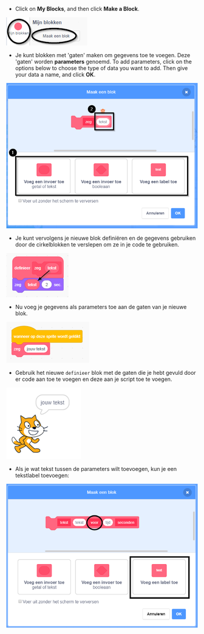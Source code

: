 + Click on **My Blocks**, and then click **Make a Block**.

![My Blocks](images/my-blocks-annotated.png)

+ Je kunt blokken met 'gaten' maken om gegevens toe te voegen. Deze 'gaten' worden **parameters** genoemd. To add parameters, click on the options below to choose the type of data you want to add. Then give your data a name, and click **OK**.

![Create a new block with parameters](images/parameter-create-annotated.png)

+ Je kunt vervolgens je nieuwe blok definiëren en de gegevens gebruiken door de cirkelblokken te verslepen om ze in je code te gebruiken.

![Define a new block with parameters](images/parameter-define-annotated.png)

+ Nu voeg je gegevens als parameters toe aan de gaten van je nieuwe blok.

![Use a new block with parameters](images/parameter-use.png)

+ Gebruik het nieuwe `definieer` blok met de gaten die je hebt gevuld door er code aan toe te voegen en deze aan je script toe te voegen.

![Test a new block with parameters](images/parameter-test.png)

+ Als je wat tekst tussen de parameters wilt toevoegen, kun je een tekstlabel toevoegen:

![Create a new block with parameters](images/parameter-label-text-annotated.png)